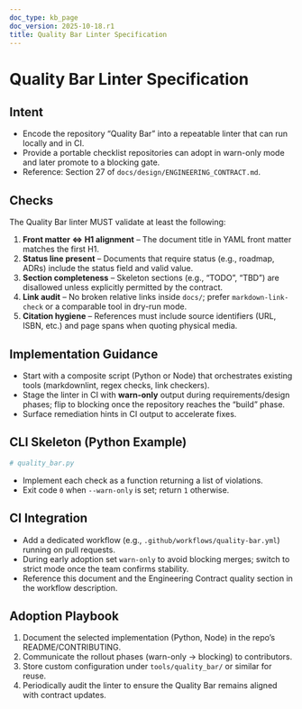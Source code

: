 ```yaml
---
doc_type: kb_page
doc_version: 2025-10-18.r1
title: Quality Bar Linter Specification
---
```


Quality Bar Linter Specification
================================

Intent
------

- Encode the repository “Quality Bar” into a repeatable linter that can run locally and in CI.
- Provide a portable checklist repositories can adopt in warn-only mode and later promote to a blocking gate.
- Reference: Section 27 of `docs/design/ENGINEERING_CONTRACT.md`.

Checks
------

The Quality Bar linter MUST validate at least the following:

1. **Front matter ⇔ H1 alignment** – The document title in YAML front matter matches the first H1.
2. **Status line present** – Documents that require status (e.g., roadmap, ADRs) include the status field and valid value.
3. **Section completeness** – Skeleton sections (e.g., “TODO”, “TBD”) are disallowed unless explicitly permitted by the contract.
4. **Link audit** – No broken relative links inside `docs/`; prefer `markdown-link-check` or a comparable tool in dry-run mode.
5. **Citation hygiene** – References must include source identifiers (URL, ISBN, etc.) and page spans when quoting physical media.

Implementation Guidance
-----------------------

- Start with a composite script (Python or Node) that orchestrates existing tools (markdownlint, regex checks, link checkers).
- Stage the linter in CI with **warn-only** output during requirements/design phases; flip to blocking once the repository reaches the “build” phase.
- Surface remediation hints in CI output to accelerate fixes.

CLI Skeleton (Python Example)
-----------------------------

```python
# quality_bar.py
```

- Implement each check as a function returning a list of violations.
- Exit code `0` when `--warn-only` is set; return `1` otherwise.

CI Integration
--------------

- Add a dedicated workflow (e.g., `.github/workflows/quality-bar.yml`) running on pull requests.
- During early adoption set `warn-only` to avoid blocking merges; switch to strict mode once the team confirms stability.
- Reference this document and the Engineering Contract quality section in the workflow description.

Adoption Playbook
-----------------

1. Document the selected implementation (Python, Node) in the repo’s README/CONTRIBUTING.
2. Communicate the rollout phases (warn-only → blocking) to contributors.
3. Store custom configuration under `tools/quality_bar/` or similar for reuse.
4. Periodically audit the linter to ensure the Quality Bar remains aligned with contract updates.
